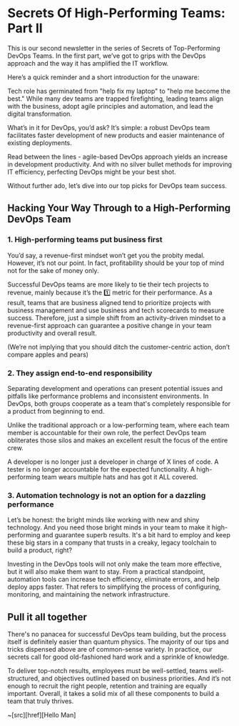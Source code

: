 <!-- Copy and paste the 
this text shouldn't be displayed

converted output. -->
<!-- Copy and paste the 
this text shouldn't be displayed

converted output. -->



# Secrets Of High-Performing Teams: Part II



This is our second newsletter in the series of Secrets of Top-Performing DevOps Teams. In the first part, we’ve got to grips with the DevOps approach and the way it has amplified the IT workflow.

Here’s a quick reminder and a short introduction for the unaware:

Tech role has germinated from "help fix my laptop" to "help me become the best." While many dev teams are trapped firefighting, leading teams align with the business, adopt agile principles and automation, and lead the digital transformation.

What’s in it for DevOps, you’d ask? It’s simple: a robust DevOps team facilitates faster development of new products and easier maintenance of existing deployments. 

Read between the lines - agile-based DevOps approach yields an increase in development productivity. And with no silver bullet methods for improving IT efficiency, perfecting DevOps might be your best shot. 

Without further ado, let’s dive into our top picks for DevOps team success.


## Hacking Your Way Through to a High-Performing DevOps Team



### 1. High-performing teams put business first

You’d say, a revenue-first mindset won’t get you the probity medal. However, it’s not our point. In fact, profitability should be your top of mind not for the sake of money only. 


Successful DevOps teams are more likely to tie their tech projects to revenue, mainly because it’s the 1️⃣ metric for their performance. As a result, teams that are business aligned tend to prioritize projects with business management and use business and tech scorecards to measure success. Therefore, just a simple shift from an activity-driven mindset to a revenue-first approach can guarantee a positive change in your team productivity and overall result.


(We’re not implying that you should ditch the customer-centric action, don’t compare apples and pears)

### 2. They assign end-to-end responsibility

Separating development and operations can present potential issues and pitfalls like performance problems and inconsistent environments. In DevOps, both groups cooperate as a team that's completely responsible for a product from beginning to end. 


Unlike the traditional approach or a low-performing team, where each team member is accountable for their own role, the perfect DevOps team obliterates those silos and makes an excellent result the focus of the entire crew.


A developer is no longer just a developer in charge of X lines of code. A tester is no longer accountable for the expected functionality.  A high-performing team wears multiple hats and has got it ALL covered.

### 3. Automation technology is not an option for a dazzling performance

Let’s be honest: the bright minds like working with new and shiny technology. And you need those bright minds in your team to make it high-performing and guarantee superb results. It's a bit hard to employ and keep these big stars in a company that trusts in a creaky, legacy toolchain to build a product, right?


Investing in the DevOps tools will not only make the team more effective, but it will also make them want to stay. From a practical standpoint, automation tools can increase tech efficiency, eliminate errors, and help deploy apps faster. That refers to simplifying the process of configuring, monitoring, and maintaining the network infrastructure.



## Pull it all together

There's no panacea for successful DevOps team building, but the process itself is definitely easier than quantum physics. The majority of our tips and tricks dispensed above are of common-sense variety. In practice, our secrets call for good old-fashioned hard work and a sprinkle of knowledge.

To deliver top-notch results, employees must be well-settled, teams well-structured, and objectives outlined based on business priorities. And it’s not enough to recruit the right people, retention and training are equally important. Overall, it takes a solid mix of all these components to build a team that truly thrives.

~[src][href][Hello Man]